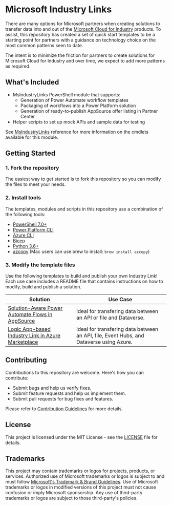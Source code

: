 # Microsoft Industry Links

There are many options for Microsoft partners when creating solutions to transfer data into and out of the [Microsoft Cloud for Industry](https://www.microsoft.com/en-us/industry/) products. To assist, this repository has created a set of quick start templates to be a starting point for partners with a guidance on technology choice on the most common patterns seen to date.

The intent is to minimize the friction for partners to create solutions for Microsoft Cloud for Industry and over time, we expect to add more patterns as required.

## What's Included

- MsIndustryLinks PowerShell module that supports:
  - Generation of Power Automate workflow templates
  - Packaging of workflows into a Power Platform solution
  - Generation of ready-to-publish AppSource offer listing in Partner Center
- Helper scripts to set up mock APIs and sample data for testing

See [MsIndustryLinks](scripts/modules/MsIndustryLinks/README.md) reference for more information on the cmdlets available for this module.

## Getting Started

### 1. Fork the repository

The easiest way to get started is to fork this repository so you can modify the files to meet your needs.

### 2. Install tools

The templates, modules and scripts in this repository use a combination of the following tools:

- [PowerShell 7.0+](https://learn.microsoft.com/en-us/powershell/scripting/install/installing-powershell?view=powershell-7.3)
- [Power Platform CLI](https://learn.microsoft.com/en-us/power-platform/developer/cli/introduction#install-microsoft-power-platform-cli)
- [Azure CLI](https://docs.microsoft.com/en-us/cli/azure/install-azure-cli?view=azure-cli-latest)
- [Bicep](https://docs.microsoft.com/en-us/azure/azure-resource-manager/bicep/install#azure-cli)
- [Python 3.6+](https://www.python.org/downloads/)
- [azcopy](https://learn.microsoft.com/en-us/azure/storage/common/storage-use-azcopy-v10) (Mac users can use brew to install: `brew install azcopy`)

### 3. Modify the template files

Use the following templates to build and publish your own Industry Link! Each use case includes a README file that contains instructions on how to modify, build and publish a solution.

| Solution                                                                  | Use Case                                                                                |
| ------------------------------------------------------------------------- | --------------------------------------------------------------------------------------- |
| [Solution-Aware Power Automate Flows in AppSource](PowerAutomateFlows.md) | Ideal for transfering data between an API or file and Dataverse.                        |
| [Logic App-based Industry Link in Azure Marketplace](LogicApps.md)        | Ideal for transfering data between an API, file, Event Hubs, and Dataverse using Azure. |

## Contributing

Contributions to this repository are welcome. Here's how you can contribute:

- Submit bugs and help us verify fixes.
- Submit feature requests and help us implement them.
- Submit pull requests for bug fixes and features.

Please refer to [Contribution Guidelines](CONTRIBUTING.md) for more details.

## License

This project is licensed under the MIT License - see the [LICENSE](LICENSE) file for details.

## Trademarks

This project may contain trademarks or logos for projects, products, or services. Authorized use of Microsoft trademarks or logos is subject to and must follow [Microsoft's Trademark & Brand Guidelines](https://www.microsoft.com/en-us/legal/intellectualproperty/trademarks/usage/general). Use of Microsoft trademarks or logos in modified versions of this project must not cause confusion or imply Microsoft sponsorship. Any use of third-party trademarks or logos are subject to those third-party's policies.
